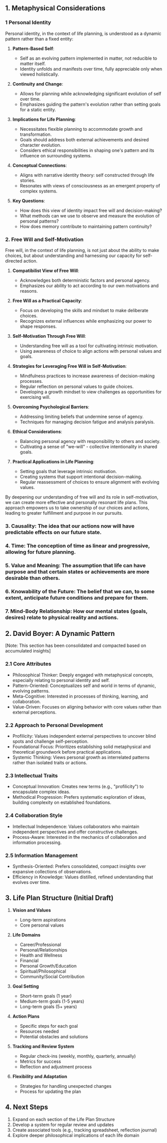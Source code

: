 ## 1. Metaphysical Considerations

### 1 Personal Identity

Personal identity, in the context of life planning, is understood as a dynamic pattern rather than a fixed entity:

1. **Pattern-Based Self**: 
   - Self as an evolving pattern implemented in matter, not reducible to matter itself.
   - Identity unfolds and manifests over time, fully appreciable only when viewed holistically.

2. **Continuity and Change**:
   - Allows for planning while acknowledging significant evolution of self over time.
   - Emphasizes guiding the pattern's evolution rather than setting goals for a static entity.

3. **Implications for Life Planning**:
   - Necessitates flexible planning to accommodate growth and transformation.
   - Goals should address both external achievements and desired character evolution.
   - Considers ethical responsibilities in shaping one's pattern and its influence on surrounding systems.

4. **Conceptual Connections**:
   - Aligns with narrative identity theory: self constructed through life stories.
   - Resonates with views of consciousness as an emergent property of complex systems.

5. **Key Questions**:
   - How does this view of identity impact free will and decision-making?
   - What methods can we use to observe and measure the evolution of personal patterns?
   - How does memory contribute to maintaining pattern continuity?

### 2. **Free Will and Self-Motivation**

Free will, in the context of life planning, is not just about the ability to make choices, but about understanding and harnessing our capacity for self-directed action.

1. **Compatibilist View of Free Will**:
   - Acknowledges both deterministic factors and personal agency.
   - Emphasizes our ability to act according to our own motivations and reasons.

2. **Free Will as a Practical Capacity**:
   - Focus on developing the skills and mindset to make deliberate choices.
   - Recognizes external influences while emphasizing our power to shape responses.

3. **Self-Motivation Through Free Will**:
   - Understanding free will as a tool for cultivating intrinsic motivation.
   - Using awareness of choice to align actions with personal values and goals.

4. **Strategies for Leveraging Free Will in Self-Motivation**:
   - Mindfulness practices to increase awareness of decision-making processes.
   - Regular reflection on personal values to guide choices.
   - Developing a growth mindset to view challenges as opportunities for exercising will.

5. **Overcoming Psychological Barriers**:
   - Addressing limiting beliefs that undermine sense of agency.
   - Techniques for managing decision fatigue and analysis paralysis.

6. **Ethical Considerations**:
   - Balancing personal agency with responsibility to others and society.
   - Cultivating a sense of "we-will" - collective intentionality in shared goals.

7. **Practical Applications in Life Planning**:
   - Setting goals that leverage intrinsic motivation.
   - Creating systems that support intentional decision-making.
   - Regular reassessment of choices to ensure alignment with evolving values.

By deepening our understanding of free will and its role in self-motivation, we can create more effective and personally resonant life plans. This approach empowers us to take ownership of our choices and actions, leading to greater fulfillment and purpose in our pursuits.

### 3. **Causality**: The idea that our actions now will have predictable effects on our future state.



### 4. **Time**: The conception of time as linear and progressive, allowing for future planning.

### 5. **Value and Meaning**: The assumption that life can have purpose and that certain states or achievements are more desirable than others.

### 6. **Knowability of the Future**: The belief that we can, to some extent, anticipate future conditions and prepare for them.

### 7. **Mind-Body Relationship**: How our mental states (goals, desires) relate to physical reality and actions.

## 2. David Boyer: A Dynamic Pattern

[Note: This section has been consolidated and compacted based on accumulated insights]

### 2.1 Core Attributes

- Philosophical Thinker: Deeply engaged with metaphysical concepts, especially relating to personal identity and self.
- Pattern-Oriented: Conceptualizes self and world in terms of dynamic, evolving patterns.
- Meta-Cognitive: Interested in processes of thinking, learning, and collaboration.
- Value-Driven: Focuses on aligning behavior with core values rather than external perceptions.

### 2.2 Approach to Personal Development

- Profilicity: Values independent external perspectives to uncover blind spots and challenge self-perception.
- Foundational Focus: Prioritizes establishing solid metaphysical and theoretical groundwork before practical applications.
- Systemic Thinking: Views personal growth as interrelated patterns rather than isolated traits or actions.

### 2.3 Intellectual Traits

- Conceptual Innovation: Creates new terms (e.g., "profilicity") to encapsulate complex ideas.
- Methodical Progression: Prefers systematic exploration of ideas, building complexity on established foundations.

### 2.4 Collaboration Style

- Intellectual Independence: Values collaborators who maintain independent perspectives and offer constructive challenges.
- Process-Aware: Interested in the mechanics of collaboration and information processing.

### 2.5 Information Management

- Synthesis-Oriented: Prefers consolidated, compact insights over expansive collections of observations.
- Efficiency in Knowledge: Values distilled, refined understanding that evolves over time.

## 3. Life Plan Structure (Initial Draft)

1. **Vision and Values**
   - Long-term aspirations
   - Core personal values

2. **Life Domains**
   - Career/Professional
   - Personal/Relationships
   - Health and Wellness
   - Financial
   - Personal Growth/Education
   - Spiritual/Philosophical
   - Community/Social Contribution

3. **Goal Setting**
   - Short-term goals (1 year)
   - Medium-term goals (1-5 years)
   - Long-term goals (5+ years)

4. **Action Plans**
   - Specific steps for each goal
   - Resources needed
   - Potential obstacles and solutions

5. **Tracking and Review System**
   - Regular check-ins (weekly, monthly, quarterly, annually)
   - Metrics for success
   - Reflection and adjustment process

6. **Flexibility and Adaptation**
   - Strategies for handling unexpected changes
   - Process for updating the plan

## 4. Next Steps

1. Expand on each section of the Life Plan Structure
2. Develop a system for regular review and updates
3. Create associated tools (e.g., tracking spreadsheet, reflection journal)
4. Explore deeper philosophical implications of each life domain